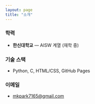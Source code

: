 ```yaml
---
layout: page
title: "소개"
---
```


### 학력
- **한신대학교** — AISW 계열 (재학 중)

### 기술 스택
- Python, C, HTML/CSS, GitHub Pages

### 이메일
- mkpark7165@gmail.com
